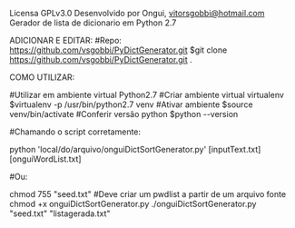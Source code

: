Licensa GPLv3.0
Desenvolvido por Ongui, vitorsgobbi@hotmail.com
Gerador de lista de dicionario em Python 2.7 

ADICIONAR E EDITAR:
#Repo: https://github.com/vsgobbi/PyDictGenerator.git
$git clone https://github.com/vsgobbi/PyDictGenerator.git .


COMO UTILIZAR: 

#Utilizar em ambiente virtual Python2.7
#Criar ambiente virtual virtualenv 
$virtualenv -p /usr/bin/python2.7 venv
#Ativar ambiente
$source venv/bin/activate
#Conferir versão python
$python --version

#Chamando o script corretamente:

python 'local/do/arquivo/onguiDictSortGenerator.py' [inputText.txt] [onguiWordList.txt]
        
#Ou:

chmod 755 "seed.txt" #Deve criar um pwdlist a partir de um arquivo fonte
chmod +x onguiDictSortGenerator.py
./onguiDictSortGenerator.py "seed.txt" "listagerada.txt"

